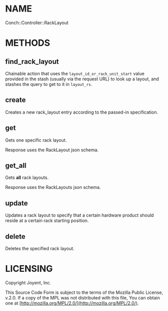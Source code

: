 # NAME

Conch::Controller::RackLayout

# METHODS

## find\_rack\_layout

Chainable action that uses the `layout_id_or_rack_unit_start` value provided in the stash
(usually via the request URL) to look up a layout, and stashes the query to get to it in
`layout_rs`.

## create

Creates a new rack\_layout entry according to the passed-in specification.

## get

Gets one specific rack layout.

Response uses the RackLayout json schema.

## get\_all

Gets **all** rack layouts.

Response uses the RackLayouts json schema.

## update

Updates a rack layout to specify that a certain hardware product should reside at a certain
rack starting position.

## delete

Deletes the specified rack layout.

# LICENSING

Copyright Joyent, Inc.

This Source Code Form is subject to the terms of the Mozilla Public License,
v.2.0. If a copy of the MPL was not distributed with this file, You can obtain
one at [http://mozilla.org/MPL/2.0/](http://mozilla.org/MPL/2.0/).

